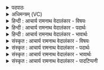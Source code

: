 <details><summary>पदपाठः</summary>

गौः꣢। ध꣣यति। मरु꣡ता꣢म्। श्र꣣वस्युः꣢। मा꣣ता꣢। म꣣घो꣡ना꣢म्। यु꣣क्ता꣢। व꣡ह्निः꣢꣯। र꣡था꣢꣯नाम्। १४९।
</details>

<details><summary>अधिमन्त्रम् (VC)</summary>

- मरुतः
- बिन्दुः पूतदक्षो वा आङ्गिरसः
- गायत्री
- षड्जः
- ऐन्द्रं काण्डम्
</details>

<details><summary>हिन्दी : आचार्य रामनाथ वेदालंकार - विषयः</summary>

अगले मन्त्र में ‘गौः’ शब्द द्वारा भूमि, गाय, वाणी, विद्युत् आदि के गुण-कर्म वर्णित हैं। इन्द्र से रचे गये भूमि आदि के वर्णन से रचयिता इन्द्र की ही स्तुति होती है, इस दृष्टि से मन्त्र का देवता इन्द्र है।
</details>

<details><summary>हिन्दी : आचार्य रामनाथ वेदालंकार - पदार्थः</summary>

पदार्थान्वयभाषाः -  प्रथमः—भूमि के पक्ष में। (मघोनाम्) ऐश्वर्यवान् (मरुताम्) मनुष्यों को (श्रवस्युः) मानो अन्न प्रदान करना चाहती हुई (माता) माता (गौः) भूमि (धयति) वर्षाजल को पीती है। (युक्ता) सूर्य से सम्बद्ध वह (रथानाम्) गतिमान् अग्नि, वायु, जल, पशु, पक्षी, मनुष्य आदिकों को (वह्निः) एक स्थान से दूसरे स्थान पर ले जानेवाली होती है ॥ द्वितीय—गाय के पक्ष में। (मघोनाम्) यज्ञ रूप ऐश्वर्य से युक्त (मरुताम्) यजमान मनुष्यों को (श्रवस्युः) दूध-घी प्रदान करना चाहती हुई (माता गौः) गौ माता के तुल्य गाय (धयति) स्वच्छ जल पीती है। (युक्ता) यज्ञ के लिए नियुक्त वह (रथानाम्) यज्ञ-रूप रथों की (वह्निः) चलानेवाली होती है ॥ तृतीय—विद्युत् के पक्ष में। (मघोनाम्) साधनवान् (मरुताम्) मनुष्यों को (श्रवस्युः) मानो धन प्रदान करना चाहती हुई (माता) निर्माण करनेवाली (गौः) अन्तरिक्ष में स्थित विद्युत् (धयति) मेघ के जलों को पीती है और (युक्ता) शिल्पकर्म में प्रयुक्त हुई वह (रथानाम्) कलायन्त्र, भूयान, जलयान, विमान आदिकों की (वह्निः) चलानेवाली होती है ॥ चतुर्थ—वाणी के पक्ष में। (मघोनाम्) मन, बुद्धि, प्राण, इन्द्रियों आदि के ऐश्वर्य से युक्त (मरुताम्) मनुष्यो को (श्रवस्युः) मानो अन्न, धन, विद्या, कीर्ति, आदि प्रदान करने की इच्छुक (माता गौः) माता वेदवाणी (धयति) ज्ञानरस का पान कराती है। (युक्ता) अध्ययन-अध्यापन में उपयोग लायी हुई वह (रथानाम्) रमणीय आयु, प्राण, प्रजा, पशु, कीर्ति, धन, ब्रह्मवर्चस आदि की (वह्निः) प्राप्त करानेवाली होती है ॥५॥ इस मन्त्र में श्लेषालङ्कार है। ‘श्रवस्यु—मानो अन्न, धन, कीर्ति आदि प्राप्त कराना चाहती हुई’ में व्यङ्ग्योत्प्रेक्षा है ॥५॥
</details>

<details><summary>हिन्दी : आचार्य रामनाथ वेदालंकार - भावार्थः</summary>

भावार्थभाषाः -  इन्द्र परमात्मा से रची हुई भूमि, गाय, विद्युत्, वेदवाणी रूप गौओं का उपयोग लेकर सबको आध्यात्मिक, शारीरिक, भौतिक, वैज्ञानिक, याज्ञिक, सामाजिक और राष्ट्रिय उन्नति करनी चाहिए ॥५॥
</details>

<details><summary>संस्कृत : आचार्य रामनाथ वेदालंकार - विषयः</summary>

अथ गोशब्दद्वारा भूमिधेनुवाग्विद्युदादीनां गुणकर्माणि वर्ण्यन्ते। इन्द्ररचितानां भूम्यादीनां वर्णनेन रचयितुरेव स्तुतिर्भवतीति इन्द्रो देवता विज्ञेयः।
</details>

<details><summary>संस्कृत : आचार्य रामनाथ वेदालंकार - पदार्थः</summary>

पदार्थान्वयभाषाः -  प्रथमः—भूमिपरः। (मघोनाम्) ऐश्वर्यवताम् (मरुताम्) मर्त्यानाम्। विशो वै मरुतः। श० २।५।१।१२। (श्रवस्युः) अन्नप्रदानकामा इव। श्रवः इत्यन्ननाम। निघं० २।७। तत् परेषां कामयते इति श्रवस्युः। छन्दसि परेच्छायां क्यच उपसंख्यानम्। अ० ३।१।८ वा० इति परेच्छायां क्यचि, क्याच्छन्दसि। अ० ३।२।१७० इति उ प्रत्ययः. (माता) मातृभूता। मा॒ता भूमिः॑ पु॒त्रो अ॒हं पृ॑थि॒व्याः। अथ० १२।१।१२ इति श्रुतेः। (गौः) पृथिवी। गौरिति पृथिव्या नामधेयं, यद् दूरं गता भवति, यच्चास्यां भूतानि गच्छन्ति। निरु० २।५। (धयति) वृष्टिजलं पिबति। धेट् पाने भ्वादिः। (युक्ता) सूर्येण सम्बद्धा सा (रथानाम्) रंहणशीलानाम् अग्निपवनजलपशुपक्षिमानवादीनाम्। रथो रंहतेर्गतिकर्मणः। निरु० ९।११। (वह्निः) वाहिका भवति ॥ अथ द्वितीयः—धेनुपरः। (मघोनाम्) यज्ञैश्वर्यवताम् (मरुताम्) यजमानानाम् (श्रवस्युः) पयोघृतप्रदानकामा (माता) जननीव हितकरी (गौः) यज्ञधेनुः। गौः धर्मधुगिति याज्ञिकाः। निरु० ११।३८। (धयति) स्वच्छं जलं पिबति। (युक्ता) यज्ञार्थं नियुक्ता सा (रथानाम्) यज्ञरूपरथानाम् (वह्निः) वाहिका जायते ॥ अथ तृतीयः—विद्युत्परः। (मघोनाम्) साधनवताम् (मरुताम्) मर्त्यानाम् (श्रवस्युः) धनप्रदानकामा इव। श्रवः इति धननाम। निघं० २।१०। (माता) निर्मात्री (गौः) अन्तरिक्षस्था विद्युत्। गौः वागेषा माध्यमिका इति निरुक्तम्। ११।३८। (धयति) मेघोदकानि पिबति। किञ्च, (युक्ता) शिल्पकर्मणि प्रयुक्ता, सा (रथानाम्) कलायन्त्रभूयानजलयानविमानादीनाम् (वह्निः) चालयित्री भवति ॥ अथ चतुर्थः—वाक्परः। (मघोनाम्) मनोबुद्धिप्राणेन्द्रियादिधनवताम् (मरुताम्) मनुष्याणाम् (श्रवस्युः) अन्नधनविद्याकीर्त्यादिप्रदानकामा। श्रवः इति अन्ननाम धननाम च प्रोक्तमेव। श्रवः श्रवणीयं यशः इति निरुक्तम्। ११।९। (माता) मातृतुल्या (गौः) वेदवाक्। गौः इति वाङ्नाम। निघं० १।११। (धयति) धापयति ज्ञानरसं पाययति। यथाह श्रुतिः—यस्ते॒ स्तनः॑ शश॒यो यो म॑यो॒भूर्येन॒ विश्वा॒ पुष्य॑सि॒ वार्या॒णि। यो र॑त्न॒धा व॑सुविद् यः सुदत्रः॒ सर॑स्वति॒ तमि॒ह धात॑वे कः। ऋ० १।१६४।४९ इति। धयति इति णिज्गर्भः प्रयोगः। (युक्ता) अध्ययनाध्यापने उपयुक्ता सा, (रथानाम्) रमणीयानाम् आयुष्यप्राणप्रजापशुकीर्तिद्रविणब्रह्मवर्चसादीनाम् (वह्निः) प्रापयित्री संपद्यते। उक्तं च—स्तु॒ता मया॑ वर॒दा वे॑दमा॒ता प्रचो॑दयन्तां पावमा॒नी द्वि॒जाना॑म्। आयुः॑ प्रा॒णं प्र॒जां प॒शुं की॒र्तिं द्रवि॑णं ब्रह्मवर्च॒सम्। मह्यं॑ द॒त्त्वा व्र॑जत ब्रह्मलो॒कम्। अथ० १९।७१ इति ॥५॥ अत्र श्लेषालङ्कारः। श्रवस्युः इत्यत्र व्यङ्ग्योत्प्रेक्षा ॥५॥
</details>

<details><summary>संस्कृत : आचार्य रामनाथ वेदालंकार - भावार्थः</summary>

भावार्थभाषाः -  इन्द्रेण परमात्मना रचितानां भूमि-धेनु-विद्युद्-वेदवाग्रूपाणां गवामुपयोगेन सर्वैराध्यात्मिकी शारीरिकी भौतिकी वैज्ञानिकी याज्ञिकी सामाजिकी राष्ट्रिया चोन्नतिः सम्पादनीया ॥५॥
</details>

<details><summary>संस्कृत : आचार्य रामनाथ वेदालंकार - पादटिप्पनी</summary>

टिप्पणी:   १. ऋ० ८।९४।१, देवता मरुतः।
</details>